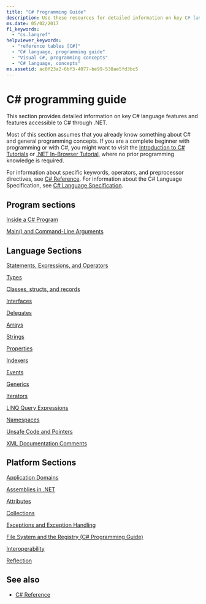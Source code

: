 ```yaml
---
title: "C# Programming Guide"
description: Use these resources for detailed information on key C# language features and features accessible to C# through .NET.
ms.date: 05/02/2017
f1_keywords: 
  - "cs.langref"
helpviewer_keywords: 
  - "reference tables [C#]"
  - "C# language, programming guide"
  - "Visual C#, programming concepts"
  - "C# language, concepts"
ms.assetid: ac0f23a2-6bf3-4077-be99-538ae5fd3bc5
---
```

# C# programming guide

This section provides detailed information on key C# language features and features accessible to C# through .NET.  
  
 Most of this section assumes that you already know something about C# and general programming concepts. If you are a complete beginner with programming or with C#, you might want to visit the [Introduction to C# Tutorials](../tour-of-csharp/tutorials/index.md) or [.NET In-Browser Tutorial](https://dotnet.microsoft.com/learn/dotnet/in-browser-tutorial/1), where no prior programming knowledge is required.  
  
 For information about specific keywords, operators, and preprocessor directives, see [C# Reference](../language-reference/index.md). For information about the C# Language Specification, see [C# Language Specification](/dotnet/csharp/language-reference/language-specification/introduction).  
  
## Program sections

[Inside a C# Program](../fundamentals/program-structure/index.md)  
  
[Main() and Command-Line Arguments](../fundamentals/program-structure/main-command-line.md)  

## Language Sections

[Statements, Expressions, and Operators](./statements-expressions-operators/index.md)  

 [Types](../fundamentals/types/index.md)  

 [Classes, structs, and records](../fundamentals/object-oriented/index.md)  
  
 [Interfaces](../fundamentals/types/interfaces.md)  

 [Delegates](./delegates/index.md)  

 [Arrays](./arrays/index.md)  
  
 [Strings](./strings/index.md)  
  
 [Properties](./classes-and-structs/properties.md)  
  
 [Indexers](./indexers/index.md)  
  
 [Events](./events/index.md)  
  
 [Generics](../fundamentals/types/generics.md)  
  
 [Iterators](./concepts/iterators.md)
  
 [LINQ Query Expressions](../linq/index.md)  
  
 [Namespaces](../fundamentals/types/namespaces.md)  
  
 [Unsafe Code and Pointers](../language-reference/unsafe-code.md)  
  
 [XML Documentation Comments](../language-reference/xmldoc/index.md)  
  
## Platform Sections

 [Application Domains](../../framework/app-domains/application-domains.md)  
  
 [Assemblies in .NET](../../standard/assembly/index.md)  
  
 [Attributes](./concepts/attributes/index.md)  
  
 [Collections](./concepts/collections.md)  
  
 [Exceptions and Exception Handling](../fundamentals/exceptions/index.md)  
  
 [File System and the Registry (C# Programming Guide)](./file-system/index.md)  
  
 [Interoperability](./interop/index.md)  
  
 [Reflection](./concepts/reflection.md)  
  
## See also

- [C# Reference](../language-reference/index.md)
